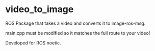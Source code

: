 # video_to_image
ROS Package that takes a video and converts it to image-ros-msg.

main.cpp must be modified so it matches the full route to your video!

Developed for ROS noetic.
